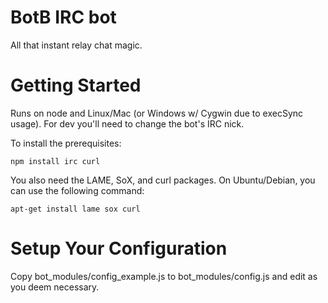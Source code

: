 # BotB IRC bot
All that instant relay chat magic.

# Getting Started
Runs on node and Linux/Mac (or Windows w/ Cygwin due to execSync usage). For dev you'll need to change the bot's IRC nick.

To install the prerequisites:

``npm install irc curl``

You also need the LAME, SoX, and curl packages. On Ubuntu/Debian, you can use the following command:

``apt-get install lame sox curl``

# Setup Your Configuration
Copy bot_modules/config_example.js to bot_modules/config.js and edit as you deem necessary.
